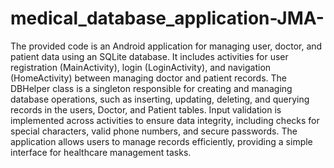 # medical_database_application-JMA-
The provided code is an Android application for managing user, doctor, and patient data using an SQLite database. It includes activities for user registration (MainActivity),
login (LoginActivity), and navigation (HomeActivity) between managing doctor and patient records. The DBHelper class is a singleton responsible for creating and managing database operations,
such as inserting, updating, deleting, and querying records in the users, Doctor, and Patient tables. Input validation is implemented across activities to ensure data integrity, including checks for special 
characters, valid phone numbers, and secure passwords. The application allows users to manage records efficiently, providing a simple interface for healthcare management tasks.
